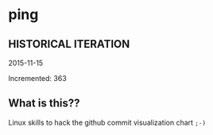 # ping

## HISTORICAL ITERATION
2015-11-15

Incremented: 363

## What is this?? 
Linux skills to hack the github commit visualization chart `;-)`
